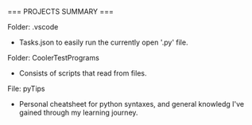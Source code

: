   === PROJECTS SUMMARY ===

Folder: .vscode
  - Tasks.json to easily run the currently open '.py' file.

Folder: CoolerTestPrograms
  - Consists of scripts that read from files.

File: pyTips
  - Personal cheatsheet for python syntaxes, and general knowledg
    I've gained through my learning journey.
